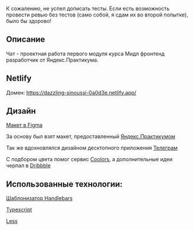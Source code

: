 К сожалению, не успел дописать тесты. Если есть возможность провести ревью без тестов (само собой, я сдам их во второй попытке), было бы здорово!

## Описание

Чат - проектная работа первого модуля курса Мидл фронтенд разработчик от Яндекс.Практикума.


## Netlify

Домен: https://dazzling-sinoussi-0a0d3e.netlify.app/

## Дизайн
[Макет в Figma](https://www.figma.com/file/1T4Vnk73ZWSzdJ2cchxeKd/Messenger)

За основу был взят макет, предоставленный [Яндекс.Практикумом](https://www.figma.com/file/24EUnEHGEDNLdOcxg7ULwV/Chat)

Так же вдохновлялся дизайном десктопного приложения [Телеграм](https://telegram.org/)

С подбором цвета помог сервис [Coolors](https://coolors.co/), а дополнительные идеи черпал в [Dribbble](https://dribbble.com/)

## Использованные технологии:

[Шаблонизатор Handlebars](https://handlebarsjs.com/)

[Typescript](https://www.typescriptlang.org/)

[Less](http://lesscss.org/)
